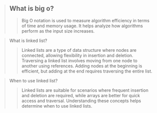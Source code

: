> ## What is big o?
>> Big O notation is used to measure algorithm efficiency in terms of time and memory usage. It helps analyze how algorithms perform as the input size increases. 

> What is linked list?
>> Linked lists are a type of data structure where nodes are connected, allowing flexibility in insertion and deletion. Traversing a linked list involves moving from one node to another using references. Adding nodes at the beginning is efficient, but adding at the end requires traversing the entire list.

> When to use linked list?
>> Linked lists are suitable for scenarios where frequent insertion and deletion are required, while arrays are better for quick access and traversal. Understanding these concepts helps determine when to use linked lists.
